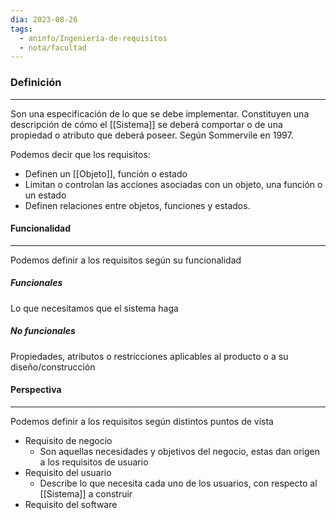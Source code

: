 ```yaml
---
dia: 2023-08-26
tags:
  - aninfo/Ingeniería-de-requisitos
  - nota/facultad
---
```

### Definición
---
Son una especificación de lo que se debe implementar. Constituyen una descripción de cómo el [[Sistema]] se deberá comportar o de una propiedad o atributo que deberá poseer. Según Sommervile en 1997.

Podemos decir que los requisitos: 
* Definen un [[Objeto]], función o estado
* Limitan o controlan las acciones asociadas con un objeto, una función o un estado
* Definen relaciones entre objetos, funciones y estados.

#### Funcionalidad
---
Podemos definir a los requisitos según su funcionalidad
##### Funcionales
Lo que necesitamos que el sistema haga

##### No funcionales
Propiedades, atributos o restricciones aplicables al producto o a su diseño/construcción

#### Perspectiva
---
Podemos definir a los requisitos según distintos puntos de vista
* Requisito de negocio
	* Son aquellas necesidades y objetivos del negocio, estas dan origen a los requisitos de usuario
* Requisito del usuario
	* Describe lo que necesita cada uno de los usuarios, con respecto al [[Sistema]] a construir
* Requisito del software